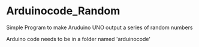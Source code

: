 # Arduinocode_Random
Simple Program to make Aruduino UNO output a series of random numbers

Arduino code needs to be in a folder named 'arduinocode'
